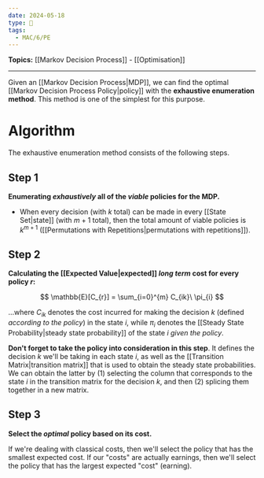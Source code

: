```yaml
---
date: 2024-05-18
type: 🧠
tags:
  - MAC/6/PE
---
```


**Topics:** [[Markov Decision Process]] - [[Optimisation]]

---

Given an [[Markov Decision Process|MDP]], we can find the optimal [[Markov Decision Process Policy|policy]] with the **exhaustive enumeration method**. This method is one of the simplest for this purpose.

# Algorithm

The exhaustive enumeration method consists of the following steps.

## Step 1

**Enumerating _exhaustively_ all of the _viable_ policies for the MDP.**

- When every decision (with $k$ total) can be made in every [[State Set|state]] (with $m+1$ total), then the total amount of viable policies is $k^{m+1}$ ([[Permutations with Repetitions|permutations with repetitions]]).

## Step 2

**Calculating the [[Expected Value|expected]] _long term_ cost for every policy $r$:**

$$
\mathbb{E}[C_{r}] = \sum_{i=0}^{m} C_{ik}\ \pi_{i}
$$

…where $C_{ik}$ denotes the cost incurred for making the decision $k$ (defined _according to the policy_) in the state $i$, while $\pi_{i}$ denotes the [[Steady State Probability|steady state probability]] of the state $i$ _given the policy_. 

**Don't forget to take the policy into consideration in this step**. It defines the decision $k$ we'll be taking in each state $i$, as well as the [[Transition Matrix|transition matrix]] that is used to obtain the steady state probabilities. We can obtain the latter by (1) selecting the column that corresponds to the state $i$ in the transition matrix for the decision $k$, and then (2) splicing them together in a new matrix. 

## Step 3

**Select the _optimal_ policy based on its cost.**

If we're dealing with classical costs, then we'll select the policy that has the smallest expected cost. If our "costs" are actually earnings, then we'll select the policy that has the largest expected "cost" (earning). 
